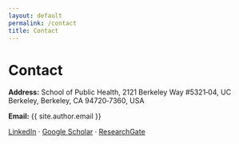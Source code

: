```yaml
---
layout: default
permalink: /contact
title: Contact
---
```

<div class="card">
  <h1>Contact</h1>
  <p><strong>Address:</strong> School of Public Health, 2121 Berkeley Way #5321‑04, UC Berkeley, Berkeley, CA 94720‑7360, USA</p>
  <p><strong>Email:</strong> {{ site.author.email }}</p>
  <p>
    <a href="{{ site.author.linkedin }}">LinkedIn</a> ·
    <a href="{{ site.author.scholar }}">Google Scholar</a> ·
    <a href="{{ site.author.researchgate }}">ResearchGate</a>
  </p>
</div>
